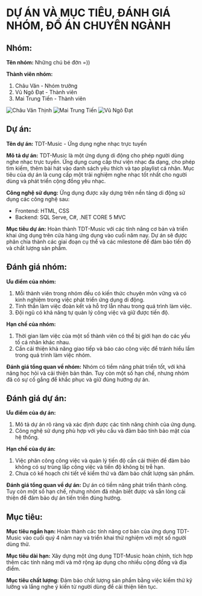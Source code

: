 # DỰ ÁN VÀ MỤC TIÊU,  ĐÁNH GIÁ NHÓM, ĐỒ ÁN CHUYÊN NGÀNH

## Nhóm:

**Tên nhóm:** Những chú bé đờn =))

**Thành viên nhóm:**
1. Châu Văn  - Nhóm trưởng
2. Vũ Ngô Đạt - Thành viên
3. Mai Trung Tiến - Thành viên

![Châu Văn Thịnh](https://github.com/dat911zz/TDT-Music/assets/86876887/8bad29b9-e50b-49c1-b478-391fe8bb4418)
![Mai Trung Tiến](https://github.com/dat911zz/TDT-Music/assets/86876887/37389663-ac6d-4131-b94b-95f7f9754dcc)
![Vũ Ngô Đạt](https://github.com/dat911zz/TDT-Music/assets/86876887/dcb4c9d2-aaf2-4915-a040-9a63220bd4d7)

## Dự án:

**Tên dự án:** TDT-Music - Ứng dụng nghe nhạc trực tuyến

**Mô tả dự án:** TDT-Music là một ứng dụng di động cho phép người dùng nghe nhạc trực tuyến. Ứng dụng cung cấp thư viện nhạc đa dạng, cho phép tìm kiếm, thêm bài hát vào danh sách yêu thích và tạo playlist cá nhân. Mục tiêu của dự án là cung cấp một trải nghiệm nghe nhạc tốt nhất cho người dùng và phát triển cộng đồng yêu nhạc.

**Công nghệ sử dụng:** Ứng dụng được xây dựng trên nền tảng di động sử dụng các công nghệ sau:
- Frontend: HTML, CSS
- Backend: SQL Serve, C#, .NET CORE 5 MVC

**Mục tiêu dự án:** Hoàn thành TDT-Music với các tính năng cơ bản và triển khai ứng dụng trên cửa hàng ứng dụng vào cuối năm nay. Dự án sẽ được phân chia thành các giai đoạn cụ thể và các milestone để đảm bảo tiến độ và chất lượng sản phẩm.

## Đánh giá nhóm:

**Ưu điểm của nhóm:**
1. Mỗi thành viên trong nhóm đều có kiến thức chuyên môn vững và có kinh nghiệm trong việc phát triển ứng dụng di động.
2. Tinh thần làm việc đoàn kết và hỗ trợ lẫn nhau trong quá trình làm việc.
3. Đội ngũ có khả năng tự quản lý công việc và giữ được tiến độ.

**Hạn chế của nhóm:**
1. Thời gian làm việc của một số thành viên có thể bị giới hạn do các yếu tố cá nhân khác nhau.
2. Cần cải thiện khả năng giao tiếp và báo cáo công việc để tránh hiểu lầm trong quá trình làm việc nhóm.

**Đánh giá tổng quan về nhóm:** Nhóm có tiềm năng phát triển tốt, với khả năng học hỏi và cải thiện bản thân. Tuy còn một số hạn chế, nhưng nhóm đã có sự cố gắng để khắc phục và giữ đúng hướng dự án.

## Đánh giá dự án:

**Ưu điểm của dự án:**
1. Mô tả dự án rõ ràng và xác định được các tính năng chính của ứng dụng.
2. Công nghệ sử dụng phù hợp với yêu cầu và đảm bảo tính bảo mật của hệ thống.

**Hạn chế của dự án:**
1. Việc phân công công việc và quản lý tiến độ cần cải thiện để đảm bảo không có sự trùng lắp công việc và tiến độ không bị trễ hạn.
2. Chưa có kế hoạch chi tiết về kiểm thử và đảm bảo chất lượng sản phẩm.

**Đánh giá tổng quan về dự án:** Dự án có tiềm năng phát triển thành công. Tuy còn một số hạn chế, nhưng nhóm đã nhận biết được và sẵn lòng cải thiện để đảm bảo dự án tiến triển đúng hướng.

## Mục tiêu:

**Mục tiêu ngắn hạn:** Hoàn thành các tính năng cơ bản của ứng dụng TDT-Music vào cuối quý 4 năm nay và triển khai thử nghiệm với một số người dùng thử.

**Mục tiêu dài hạn:** Xây dựng một ứng dụng TDT-Music hoàn chỉnh, tích hợp thêm các tính năng mới và mở rộng áp dụng cho nhiều cộng đồng và địa điểm.

**Mục tiêu chất lượng:** Đảm bảo chất lượng sản phẩm bằng việc kiểm thử kỹ lưỡng và lắng nghe ý kiến từ người dùng để cải thiện liên tục.

